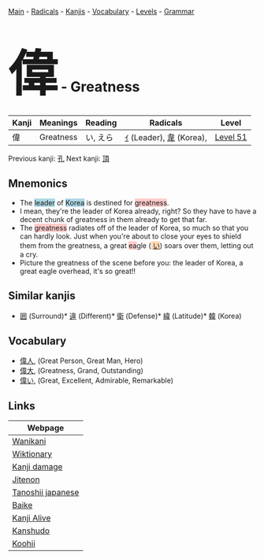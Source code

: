<style> bigfont {font-size: 100px}</style>
[Main](../README.md) -
[Radicals](../radicals.md) -
[Kanjis](../kanjis.md) -
[Vocabulary](../vocabulary.md) -
[Levels](../levels.md) -
[Grammar](../grammar.md)
# <bigfont> 偉</bigfont> - Greatness 

| Kanji | Meanings | Reading | Radicals | Level |
| --- | --- | --- | --- | --- |
| 偉 | Greatness | い, えら | [ｲ](../radicals/ｲ.md) (Leader), [韋](../radicals/韋.md) (Korea),  | [Level 51](../levels/wk_level51.md) |

Previous kanji: [孔](孔.md) Next kanji: [頂](頂.md) 

## Mnemonics
 * The <span style="background-color:#ADD8E6"> leader</span> of <span style="background-color:#ADD8E6"> Korea</span> is destined for <span style="background-color:#ffcccb"> greatness</span>.
* I mean, they're the leader of Korea already, right? So they have to have a decent chunk of greatness in them already to get that far.
* The <span style="background-color:#ffcccb"> greatness</span> radiates off of the leader of Korea, so much so that you can hardly look. Just when you're about to close your eyes to shield them from the greatness, a great <span style="background-color:#ffcccb"> ea</span>gle (<span style="background-color:#fed8b1"> [い](https://jisho.org/search/い)</span>) soars over them, letting out a cry.
* Picture the greatness of the scene before you: the leader of Korea, a great eagle overhead, it's so great!!


## Similar kanjis
 * [囲](囲.md) (Surround)* [違](違.md) (Different)* [衛](衛.md) (Defense)* [緯](緯.md) (Latitude)* [韓](韓.md) (Korea)


## Vocabulary
 * [偉人](../vocabulary/偉.md), (Great Person, Great Man, Hero)
* [偉大](../vocabulary/偉.md), (Greatness, Grand, Outstanding)
* [偉い](../vocabulary/偉.md), (Great, Excellent, Admirable, Remarkable)



## Links 

| Webpage |
| --- |
| [Wanikani          ](https://www.wanikani.com/kanji/偉) |
| [Wiktionary        ](https://en.wiktionary.org/wiki/偉) |
| [Kanji damage      ](http://www.kanjidamage.com/kanji/search?utf8=✓&q=偉) |
| [Jitenon           ](https://jitenon.com/kanji/偉) |
| [Tanoshii japanese ](https://www.tanoshiijapanese.com/dictionary/kanji.cfm?k=偉) |
| [Baike             ](https://baike.baidu.com/item/偉) |
| [Kanji Alive       ](https://app.kanjialive.com/偉) |
| [Kanshudo          ](https://www.kanshudo.com/searchmn?q=偉) |
| [Koohii            ](https://kanji.koohii.com/study/kanji/偉) |
